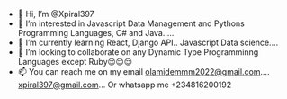 - 👋 Hi, I’m @Xpiral397
- 👀 I’m interested in Javascript Data Management and Pythons Programming Languages, C# and Java.....
- 🌱 I’m currently learning React, Django API.. Javascript Data science....
- 💞️ I’m looking to collaborate on any Dynamic Type  Programminng Languages except Ruby😌😌😌
- 📫 You can reach me on my email olamidemmm2022@gmail.com.... xpiral397@gmail.com... Or whatsapp me +234816200192

<!---
Xpiral397/Xpiral397 is a ✨ special ✨ repository because its `README.md` (this file) appears on your GitHub profile.
You can click the Preview link to take a look at your changes.
--->
